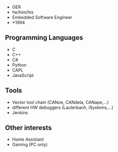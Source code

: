 * GER
* he/him/his
* Embedded Software Engineer
* *1994

## Programming Languages

* C
* C++
* C#
* Python
* CAPL
* JavaScript

## Tools

* Vector tool chain (CANoe, CANdela, CANape,...)
* different HW debuggers (Lauterbach, iSystems,...)
* Jenkins

## Other interests

* Home Assistant
* Gaming (PC only)
